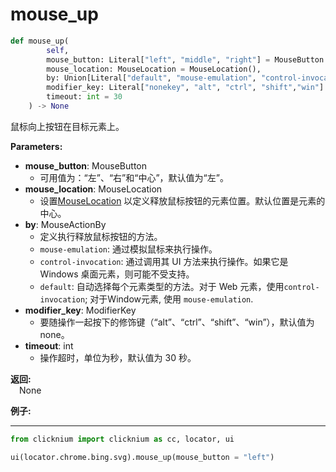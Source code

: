 # mouse_up

```python
def mouse_up(
        self,
        mouse_button: Literal["left", "middle", "right"] = MouseButton.Left,
        mouse_location: MouseLocation = MouseLocation(),
        by: Union[Literal["default", "mouse-emulation", "control-invocation"], MouseActionBy] = MouseActionBy.Default,
        modifier_key: Literal["nonekey", "alt", "ctrl", "shift","win"]  = ModifierKey.NoneKey,
        timeout: int = 30
    ) -> None
``` 

鼠标向上按钮在目标元素上。

**Parameters:**  
 - **mouse_button**: MouseButton  
    - 可用值为：“左”、“右”和“中心”，默认值为“左”。
- **mouse_location**: MouseLocation  
    - 设置[MouseLocation](./mouselocation.md) 以定义释放鼠标按钮的元素位置。默认位置是元素的中心。
- **by**: MouseActionBy  
    - 定义执行释放鼠标按钮的方法。
    - `mouse-emulation`: 通过模拟鼠标来执行操作。
    - `control-invocation`: 通过调用其 UI 方法来执行操作。如果它是 Windows 桌面元素，则可能不受支持。
    - `default`: 自动选择每个元素类型的方法。对于 Web 元素，使用`control-invocation`; 对于Window元素, 使用 `mouse-emulation`.  
- **modifier_key**: ModifierKey  
    - 要随操作一起按下的修饰键（“alt”、“ctrl”、“shift”、“win”），默认值为 none。
- **timeout**: int  
    - 操作超时，单位为秒，默认值为 30 秒。

**返回:**  
    &emsp;None

**例子:**
***
```python
from clicknium import clicknium as cc, locator, ui

ui(locator.chrome.bing.svg).mouse_up(mouse_button = "left")
```